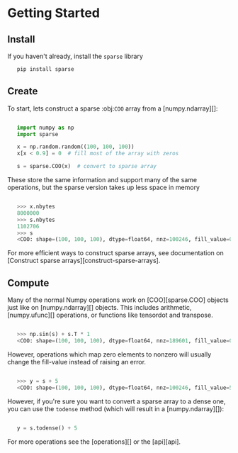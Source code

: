 # Getting Started

## Install

If you haven't already, install the ``sparse`` library

```bash
   pip install sparse
```

## Create

To start, lets construct a sparse :obj:`COO` array from a [numpy.ndarray][]:

```python

   import numpy as np
   import sparse

   x = np.random.random((100, 100, 100))
   x[x < 0.9] = 0  # fill most of the array with zeros

   s = sparse.COO(x)  # convert to sparse array
```

These store the same information and support many of the same operations,
but the sparse version takes up less space in memory

```python

   >>> x.nbytes
   8000000
   >>> s.nbytes
   1102706
   >>> s
   <COO: shape=(100, 100, 100), dtype=float64, nnz=100246, fill_value=0.0>
```

For more efficient ways to construct sparse arrays,
see documentation on [Construct sparse arrays][construct-sparse-arrays].

## Compute

Many of the normal Numpy operations work on [COO][sparse.COO] objects just like on [numpy.ndarray][] objects.
This includes arithmetic, [numpy.ufunc][] operations, or functions like tensordot and transpose.

```python

   >>> np.sin(s) + s.T * 1
   <COO: shape=(100, 100, 100), dtype=float64, nnz=189601, fill_value=0.0>
```

However, operations which map zero elements to nonzero will usually change the fill-value
instead of raising an error.

```python

   >>> y = s + 5
   <COO: shape=(100, 100, 100), dtype=float64, nnz=100246, fill_value=5.0>
```

However, if you're sure you want to convert a sparse array to a dense one,
you can use the ``todense`` method (which will result in a [numpy.ndarray][]):

```python

   y = s.todense() + 5
```

For more operations see the [operations][]
or the [api][api].
